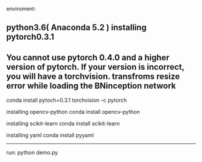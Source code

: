 enviroment:

python3.6( Anaconda 5.2 )
installing pytorch0.3.1
-----------------------------------------------------------------------------------------------------------------------------
You cannot use pytorch 0.4.0 and a higher version of pytorch.
If your version is incorrect, you will have a torchvision. transfroms resize error while loading the BNinception network 
-----------------------------------------------------------------------------------------------------------------------------
conda install pytoch=0.3.1 torchvision -c pytorch

installing opencv-python
conda install opencv-python

installing scikit-learn
conda install scikit-learn 

installing yaml
conda install pyyaml

-------------------------------------------------------------------------------------------------------------------------------
run: python demo.py
